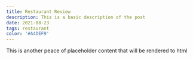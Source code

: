 ```yaml
---
title: Restaurant Review
description: This is a basic description of the post
date: 2021-08-23
tags: restaurant
color: '#A4DEF9'
---
```

This is another peace of  placeholder content that will be rendered to html